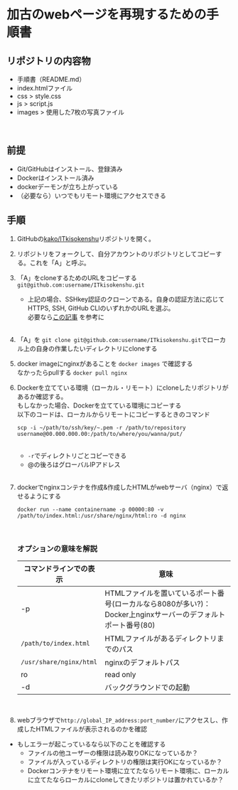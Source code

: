 # 加古のwebページを再現するための手順書
## リポジトリの内容物
   + 手順書（README.md）
   + index.htmlファイル
   + css > style.css
   + js > script.js
   + images > 使用した7枚の写真ファイル
   <br>

## 前提
   + Git/GitHubはインストール、登録済み
   + Dockerはインストール済み
   + dockerデーモンが立ち上がっている
   + （必要なら）いつでもリモート環境にアクセスできる

## 手順
   1. GitHubの[kako/ITkisokenshu](https://github.com/kakoyukiko/ITkisokenshu)リポジトリを開く。<br>

   2. リポジトリをフォークして、自分アカウントのリポジトリとしてコピーする。これを「A」と呼ぶ。<br>

   3. 「A」をcloneするためのURLをコピーする <br>
      `git@github.com:username/ITkisokenshu.git` <br>
      * 上記の場合、SSHkey認証のクローンである。自身の認証方法に応じてHTTPS, SSH, GitHub CLIのいずれかのURLを選ぶ。<br>
      必要なら[この記事](https://docs.github.com/ja/repositories/creating-and-managing-repositories/cloning-a-repository) を参考に 
      <br>

   4. 「A」を `git clone git@github.com:username/ITkisokenshu.git`でローカル上の自身の作業したいディレクトリにcloneする <br>
      
   5. docker imageにnginxがあることを `docker images` で確認する <br>
      なかったらpullする `docker pull nginx` <br>
   
   6. Dockerを立てている環境（ローカル・リモート）にcloneしたリポジトリがあるか確認する。<br>
      もしなかった場合、Dockerを立てている環境にコピーする <br>
      以下のコードは、ローカルからリモートにコピーするときのコマンド
      ```
      scp -i ~/path/to/ssh/key/~.pem -r /path/to/repository username@00.000.000.00:/path/to/where/you/wanna/put/
      ```
      <br>

      + `-r`でディレクトリごとコピーできる
      + @の後ろはグローバルIPアドレス
      <br>

   7. dockerでnginxコンテナを作成&作成したHTMLがwebサーバ（nginx）で返せるようにする
       ```
       docker run --name containername -p 00000:80 -v /path/to/index.html:/usr/share/nginx/html:ro -d nginx
       ```
       <br>

       ### オプションの意味を解説

       |コマンドラインでの表示|意味|
       |-|-|
       |-p|HTMLファイルを置いているポート番号(ローカルなら8080が多い?)：Docker上nginxサーバーのデフォルトポート番号(80)|
       |`/path/to/index.html`|HTMLファイルがあるディレクトリまでのパス|
       |`/usr/share/nginx/html`|nginxのデフォルトパス|
       |ro|read only|
       |-d|バックグラウンドでの起動|
       <br>
   
   8. webブラウザで`http://global_IP_address:port_number/`にアクセスし、作成したHTMLファイルが表示されるのかを確認

   + もしエラーが起こっているなら以下のことを確認する
       + ファイルの他ユーザーの権限は読み取りOKになっているか？
       + ファイルが入っているディレクトリの権限は実行OKになっているか？
       + Dockerコンテナをリモート環境に立てたならリモート環境に、ローカルに立てたならローカルにcloneしてきたリポジトリは置かれているか？
      
